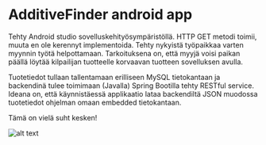 # AdditiveFinder android app

Tehty Android studio sovelluskehityösympäristöllä.
HTTP GET metodi toimii, muuta en ole kerennyt implementoida. Tehty nykyistä työpaikkaa varten myynnin työtä helpottamaan.
Tarkoituksena on, että myyjä voisi paikan päällä löytää kilpailijan tuotteelle korvaavan tuotteen sovelluksen avulla.

Tuotetiedot tullaan tallentamaan erilliseen MySQL tietokantaan ja backendinä tulee toimimaan (Javalla) Spring Bootilla tehty RESTful service.
Ideana on, että käynnistäessä applikaatio lataa backendiltä JSON muodossa tuotetiedot ohjelman omaan embedded tietokantaan.

Tämä on vielä suht kesken!

![alt text](https://i.imgur.com/0OA0VQM.png)


